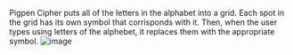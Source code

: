 Pigpen Cipher puts all of the letters in the alphabet into a grid. Each spot in the grid has its own symbol that corrisponds with it. Then, when the user types using letters of the alphebet, it replaces them with the appropriate symbol. 
![image](http://crypto.interactive-maths.com/uploads/1/1/3/4/11345755/8550539_orig.gif)

